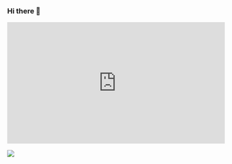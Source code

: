 ### Hi there 👋

<div style="width:100%;height:0;padding-bottom:56%;position:relative;"><iframe src="https://giphy.com/embed/LMcB8XospGZO8UQq87" width="100%" height="100%" style="position:absolute" frameBorder="0" class="giphy-embed" allowFullScreen></iframe></div>

<a href="https://giphy.com/gifs/Pluralsight-girl-woman-pluralsight-LMcB8XospGZO8UQq87">
  
![](https://giphy.com/gifs/Pluralsight-girl-woman-pluralsight-LMcB8XospGZO8UQq87)

<!--
**victoriakapelush/victoriakapelush** is a ✨ _special_ ✨ repository because its `README.md` (this file) appears on your GitHub profile.

Here are some ideas to get you started:

- 🔭 I’m currently working on ...
- 🌱 I’m currently learning ...
- 👯 I’m looking to collaborate on ...
- 🤔 I’m looking for help with ...
- 💬 Ask me about ...
- 📫 How to reach me: ...
- 😄 Pronouns: ...
- ⚡ Fun fact: ...
-->
